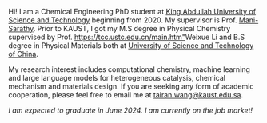 
Hi! I am a Chemical Engineering PhD student at <a href="https://www.kaust.edu.sa/en">King Abdullah University of Science and Technology</a> beginning from 2020. My supervisor is Prof. <a href="https://www.kaust.edu.sa/en/study/faculty/mani-sarathy"> Mani-Sarathy</a>. 
Prior to KAUST, I got my M.S degree in Physical Chemistry supervised by Prof. <https://tcc.ustc.edu.cn/main.htm">Weixue Li</a> and B.S degree in Physical Materials both at <a href="https://en.ustc.edu.cn/">University of Science and Technology of China</a>. 

My research interest includes computational chemistry, machine learning and large language models for heterogeneous catalysis, chemical mechanism and materials design. If you are seeking any form of academic cooperation, please feel free to email me at [tairan.wang@kaust.edu.sa](mailto:tairan.wang@kaust.edu.sa).

*I am expected to graduate in June 2024. I am currently on the job market!*